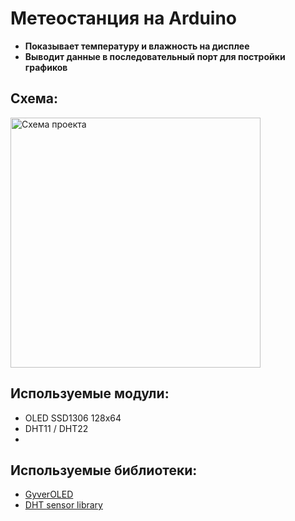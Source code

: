 # Метеостанция на Arduino
* **Показывает температуру и влажность на дисплее**
* **Выводит данные в последовательный порт для постройки графиков**
## Схема:
<img alt="Схема проекта" src="https://github.com/TheMiner203/meteostation-arduino/raw/main/Meteostation.png" width="400">

## Используемые модули:
* OLED SSD1306 128x64
* DHT11 / DHT22
* 
## Используемые библиотеки:
* [GyverOLED](https://github.com/GyverLibs/GyverOLED)
* [DHT sensor library](https://github.com/adafruit/DHT-sensor-library)

